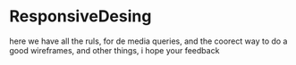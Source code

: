 # ResponsiveDesing
here we have all the ruls, for de media queries, and the coorect way to do a good wireframes, and other things, i hope your feedback 
